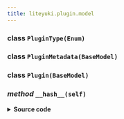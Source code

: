 ```yaml
---
title: liteyuki.plugin.model
---
```

### **class** `PluginType(Enum)`
### **class** `PluginMetadata(BaseModel)`
### **class** `Plugin(BaseModel)`
### *method* `__hash__(self)`


<details>
<summary> <b>Source code</b> </summary>

```python
def __hash__(self):
    return hash(self.module_name)
```
</details>

